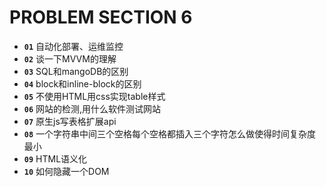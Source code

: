 # PROBLEM SECTION 6

* __`01`__ 自动化部署、运维监控
* __`02`__ 谈一下MVVM的理解
* __`03`__ SQL和mangoDB的区别
* __`04`__ block和inline-block的区别
* __`05`__ 不使用HTML用css实现table样式
* __`06`__ 网站的检测,用什么软件测试网站
* __`07`__ 原生js写表格扩展api
* __`08`__ 一个字符串中间三个空格每个空格都插入三个字符怎么做使得时间复杂度最小
* __`09`__ HTML语义化
* __`10`__ 如何隐藏一个DOM